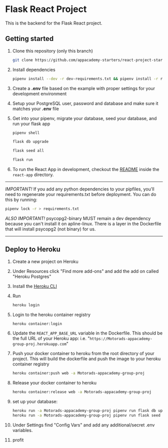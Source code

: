 # Flask React Project

This is the backend for the Flask React project.

## Getting started

1. Clone this repository (only this branch)

   ```bash
   git clone https://github.com/appacademy-starters/react-project-starter.git
   ```
2. Install dependencies

   ```bash
   pipenv install --dev -r dev-requirements.txt && pipenv install -r requirements.txt
   ```
3. Create a **.env** file based on the example with proper settings for your
   development environment
4. Setup your PostgreSQL user, password and database and make sure it matches your **.env** file
5. Get into your pipenv, migrate your database, seed your database, and run your flask app

   ```bash
   pipenv shell
   ```

   ```bash
   flask db upgrade
   ```

   ```bash
   flask seed all
   ```

   ```bash
   flask run
   ```
6. To run the React App in development, checkout the [README](./react-app/README.md) inside the `react-app` directory.

---

*IMPORTANT!*
If you add any python dependencies to your pipfiles, you'll need to regenerate your requirements.txt before deployment.
You can do this by running:

```bash
pipenv lock -r > requirements.txt
```

*ALSO IMPORTANT!*
psycopg2-binary MUST remain a dev dependency because you can't install it on apline-linux.
There is a layer in the Dockerfile that will install psycopg2 (not binary) for us.

---

## Deploy to Heroku

1. Create a new project on Heroku
2. Under Resources click "Find more add-ons" and add the add on called "Heroku Postgres"
3. Install the [Heroku CLI](https://devcenter.heroku.com/articles/heroku-command-line)
4. Run

   ```bash
   heroku login
   ```
5. Login to the heroku container registry

   ```bash
   heroku container:login
   ```
6. Update the `REACT_APP_BASE_URL` variable in the Dockerfile.
   This should be the full URL of your Heroku app: i.e. "`https://Motorads-appacademy-group-proj.herokuapp.com`"
7. Push your docker container to heroku from the root directory of your project.
   This will build the dockerfile and push the image to your heroku container registry

   ```bash
   heroku container:push web -a Motorads-appacademy-group-proj
   ```
8. Release your docker container to heroku

   ```bash
   heroku container:release web -a Motorads-appacademy-group-proj
   ```
9. set up your database:

   ```bash
   heroku run -a Motorads-appacademy-group-proj pipenv run flask db upgrade
   heroku run -a Motorads-appacademy-group-proj pipenv run flask seed all
   ```
10. Under Settings find "Config Vars" and add any additional/secret .env variables.
11. profit

